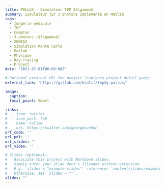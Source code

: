 ```yaml
---
title: POLLUX - Simulateur TEP $3\gamma$
summary: Simulateur TEP 3 photons implémenté en Matlab.
tags:
  - Imagerie médicale 
  - TEP
  - Compton
  - 3-photons ($3\gamma$)
  - XEMIS2
  - Simulation Monte Carlo
  - Matlab
  - Physique 
  - Ray-Tracing
  - Project
date: '2022-07-01T00:00:00Z'

# Optional external URL for project (replaces project detail page).
external_link: 'https://gitlab.com/mlatif/tep3g-pollux/'

image:
  caption:
  focal_point: Smart

links:
#  - icon: twitter
#    icon_pack: fab
#    name: Follow
#    url: https://twitter.com/georgecushen
url_code: ''
url_pdf: ''
url_slides: ''
url_video: ''

# Slides (optional).
#   Associate this project with Markdown slides.
#   Simply enter your slide deck's filename without extension.
#   E.g. `slides = "example-slides"` references `content/slides/example-slides.md`.
#   Otherwise, set `slides = ""`.
slides: ""
---
```

